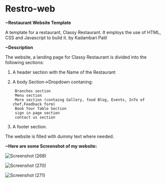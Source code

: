 # Restro-web
**~Restaurant Website Template**

A template for a restaurant, Classy Restaurant. It employs the use of HTML, CSS and Javascript to build it. by Kadambari Patil

**~Description**

The website, a landing page for Classy Restaurant is divided into the following sections:

1. A header section with the Name of the Restaurant

2. A body Section->Dropdown contaning:

        Branches section
        Menu section
        More section (containg Gallery, food Blog, Events, Info of chef,Feedback form)
        Book Your Table Section
        sign in page section
        contact us section
3. A footer section.

The website is filled with dummy text where needed.


**~Here are some Screenshot of my website:**

![Screenshot (268)](https://user-images.githubusercontent.com/74585419/151523919-96d76846-31f5-4925-a281-46aebca55ef5.png)


![Screenshot (270)](https://user-images.githubusercontent.com/74585419/151523950-cf24822f-deb7-4be0-9f13-90dbd816451e.png)


![Screenshot (271)](https://user-images.githubusercontent.com/74585419/151523958-e8d39c74-fc7e-4932-bffb-2604ccddb34f.png)



